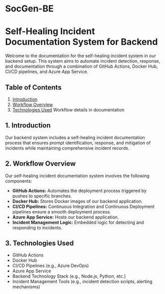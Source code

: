 # SocGen-BE

# Self-Healing Incident Documentation System for Backend

Welcome to the documentation for the self-healing incident system in our backend setup. This system aims to automate incident detection, response, and documentation through a combination of GitHub Actions, Docker Hub, CI/CD pipelines, and Azure App Service.

## Table of Contents

1. [Introduction](#introduction)
2. [Workflow Overview](#workflow-overview)
3. [Technologies Used](#technologies-used)
 Workflow details in documentation

## 1. Introduction

Our backend system includes a self-healing incident documentation process that ensures prompt identification, response, and mitigation of incidents while maintaining comprehensive incident records.

## 2. Workflow Overview

Our self-healing incident documentation system involves the following components:

- **GitHub Actions:** Automates the deployment process triggered by pushes to specific branches.
- **Docker Hub:** Stores Docker images of our backend application.
- **CI/CD Pipelines:** Continuous Integration and Continuous Deployment pipelines ensure a smooth deployment process.
- **Azure App Service:** Hosts our backend application.
- **Incident Management Logic:** Embedded logic for detecting and responding to incidents.

## 3. Technologies Used

- GitHub Actions
- Docker Hub
- CI/CD Pipelines (e.g., Azure DevOps)
- Azure App Service
- Backend Technology Stack (e.g., Node.js, Python, etc.)
- Incident Management Tools (e.g., incident detection scripts, alerting mechanisms)
